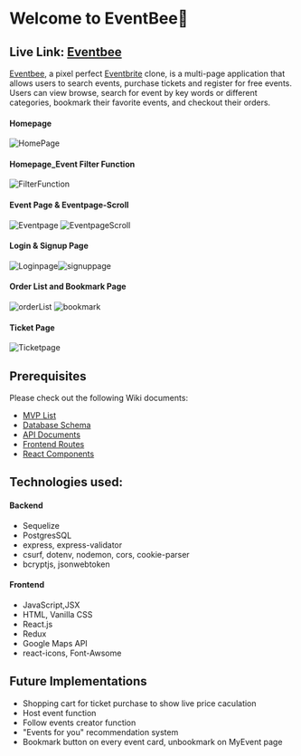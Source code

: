 # Welcome to EventBee🐝
## Live Link: [Eventbee](https://event-bee.herokuapp.com/)

[Eventbee](https://event-bee.herokuapp.com/), a pixel perfect [Eventbrite](https://www.eventbrite.com/) clone, is a multi-page application that allows users to search events, purchase tickets and register for free events. Users can view browse, search for event by key words or different categories, bookmark their favorite events, and checkout their orders. 
#### Homepage
![HomePage](frontend/public/imgs/homepage.png)

#### Homepage_Event Filter Function 
![FilterFunction](frontend/public/imgs/Filterfunction.png)

#### Event Page & Eventpage-Scroll
![Eventpage](frontend/public/imgs/eventpage.png)
![EventpageScroll](frontend/public/imgs/eventpage-scroll.png)

#### Login & Signup Page
![Loginpage](frontend/public/imgs/loginpage.png)![signuppage](frontend/public/imgs/signuppage.png)

#### Order List and Bookmark Page
![orderList](frontend/public/imgs/orderlist.png)
![bookmark](frontend/public/imgs/bookmarkedEvent.png)

#### Ticket Page
![Ticketpage](frontend/public/imgs/ticketpage.png)

## Prerequisites
Please check out the following Wiki documents:
- [MVP List](https://github.com/QCHEN0407/ReactProject-EventBee/wiki/MVP-Feature-List)
- [Database Schema](https://github.com/QCHEN0407/ReactProject-EventBee/wiki/Database-Schema)
- [API Documents](https://github.com/QCHEN0407/ReactProject-EventBee/wiki/API-Documentation)
- [Frontend Routes](https://github.com/QCHEN0407/ReactProject-EventBee/wiki/Frontend-Routes)
- [React Components](https://github.com/QCHEN0407/ReactProject-EventBee/wiki/React-Components)

## Technologies used:
#### Backend
- Sequelize
- PostgresSQL
- express, express-validator
- csurf, dotenv, nodemon, cors, cookie-parser
- bcryptjs, jsonwebtoken

#### Frontend
- JavaScript,JSX
- HTML, Vanilla CSS
- React.js
- Redux
- Google Maps API
- react-icons, Font-Awsome

## Future Implementations
- Shopping cart for ticket purchase to show live price caculation 
- Host event function 
- Follow events creator function
- "Events for you" recommendation system 
- Bookmark button on every event card, unbookmark on MyEvent page
